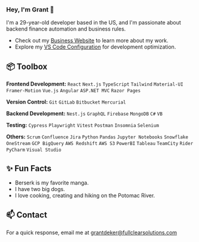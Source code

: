 ### Hey, I'm Grant 👋

I'm a 29-year-old developer based in the US, and I'm passionate about backend finance automation and business rules. 

- Check out my [Business Website](https://www.fullclearsolutions.com) to learn more about my work.
- Explore my [VS Code Configuration](https://github.com/Kiddeke/vscode-settings) for development optimization.


## 📦 Toolbox

**Frontend Development:** `React` `Next.js` `TypeScript` `Tailwind` `Material-UI` `Framer-Motion` `Vue.js` `Angular` `ASP.NET MVC` `Razor Pages`

**Version Control:** `Git` `GitLab` `Bitbucket` `Mercurial`

**Backend Development:** `Nest.js` `GraphQL` `Firebase` `MongoDB` `C#` `VB`

**Testing:** `Cypress` `Playwright` `Vitest` `Postman` `Insomnia` `Selenium`

**Others:** `Scrum` `Confluence` `Jira` `Python` `Pandas` `Jupyter Notebooks` `Snowflake` `OneStream` `GCP BigQuery` `AWS Redshift` `AWS S3` `PowerBI` `Tableau` `TeamCity` `Rider` `PyCharm` `Visual Studio`
 
## ✨ Fun Facts 

- Berserk is my favorite manga.
- I have two big dogs.
- I love cooking, creating and hiking on the Potomac River.

## 📫 Contact

 For a quick response, email me at grantdeker@fullclearsolutions.com
 
